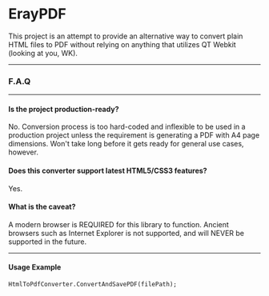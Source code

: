 # ErayPDF
This project is an attempt to provide an alternative way to convert plain HTML files to PDF without relying on anything that utilizes QT Webkit (looking at you, WK).
<hr>

### F.A.Q

<hr>

#### Is the project production-ready?
No. Conversion process is too hard-coded and inflexible to be used in a production project unless the requirement is generating a PDF with A4 page dimensions. Won't take long before it gets ready for general use cases, however.

#### Does this converter support latest HTML5/CSS3 features?
Yes.
#### What is the caveat?
A modern browser is REQUIRED for this library to function. Ancient browsers such as Internet Explorer is not supported, and will NEVER be supported in the future.
<hr>

#### Usage Example
```
HtmlToPdfConverter.ConvertAndSavePDF(filePath);
```
